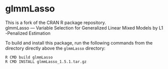 # glmmLasso
This is a fork of the CRAN R package repository.  glmmLasso — Variable Selection for Generalized Linear Mixed Models by L1-Penalized Estimation  

To build and install this package, run the following commands from the directory directly above the `glmmLasso` directory:

```
R CMD build glmmLasso
R CMD INSTALL glmmLasso_1.5.1.tar.gz
```
